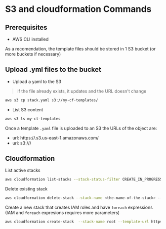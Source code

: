 
# S3 and cloudformation Commands

## Prerequisites

- AWS CLI installed

As a recomendation, the template files should be stored in 1 S3 bucket (or more buckets if necessary)

## Upload .yml files to the bucket

- Upload a yaml to the S3 

> if the file already exists, it updates and the URL doesn't change

```bash
aws s3 cp stack.yaml s3://my-cf-templates/
```

- List S3 content

```bash
aws s3 ls my-ct-templates
```

Once a template `.yaml` file is uploaded to an S3 the URLs of the object are:
  - url: https://<bucket-name>.s3.us-east-1.amazonaws.com/<filename>
  - uri: s3://<bucket-name>/<filename>

## Cloudformation

List active stacks

```bash
aws cloudformation list-stacks --stack-status-filter CREATE_IN_PROGRESS CREATE_COMPLETE ROLLBACK_IN_PROGRESS ROLLBACK_COMPLETE
```

Delete existing stack

```bash
aws cloudformation delete-stack --stack-name <the-name-of-the-stack> --deletion-mode FORCE_DELETE_STACK
```

Create a new stack that creates IAM roles and have `foreach` expressions (IAM and `foreach` expresions requires more parameters)

```bash
aws cloudformation create-stack  --stack-name root --template-url https://my-ct-templates.s3.us-east-1.amazonaws.com/stack.yaml --capabilities CAPABILITY_IAM CAPABILITY_NAMED_IAM CAPABILITY_AUTO_EXPAND --tags Key=Name,Value=rootModule
```
